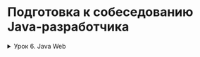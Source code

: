 # Подготовка к собеседованию Java-разработчика

<details>
<summary>Урок 6. Java Web</summary>

1. Установить и настройте Apache Tomcat.
2. Написать сервлет, который выводит надпись Hello World.
3. Сконфигурировать его так, чтобы при обращении localhost:8080/hello в окне браузера появлялась надпись HelloWorld.
  

   **Решение (module Lesson6-Java-Web):**
* Установлен сервер приложений apache-tomcat-9.0.52, добавлен пользователь admin, назначены права (manager-gui,manager-script).
* В зависимости pom.xml добавлен tomcat7-maven-plugin. Приложение развернуто на сервере по адресу http://localhost:8080/interview.
* Стартовая страница (index.jsp) содержит 2 заголовка первого уровня (в латиннице и кириллице) и 
  ссылку на сервлет "helloServlet" с эндпоинтом "/hello", который выводит надпись "Hello World!".

</details>
